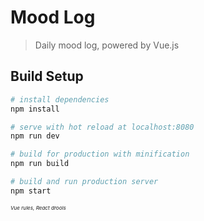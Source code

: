 # Mood Log

> Daily mood log, powered by Vue.js

## Build Setup

```bash
# install dependencies
npm install

# serve with hot reload at localhost:8080
npm run dev

# build for production with minification
npm run build

# build and run production server
npm start
```

<sup><sup><sup>*Vue rules, React drools*</sup></sup></sup>
